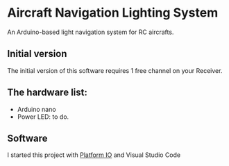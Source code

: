 # Aircraft Navigation Lighting System

An Arduino-based light navigation system for RC aircrafts.

## Initial version

The initial version of this software requires 1 free channel on your Receiver.



## The hardware list:

- Arduino nano
- Power LED: to do.

## Software

I started this project with [Platform IO](https://platformio.org/) and Visual Studio Code
